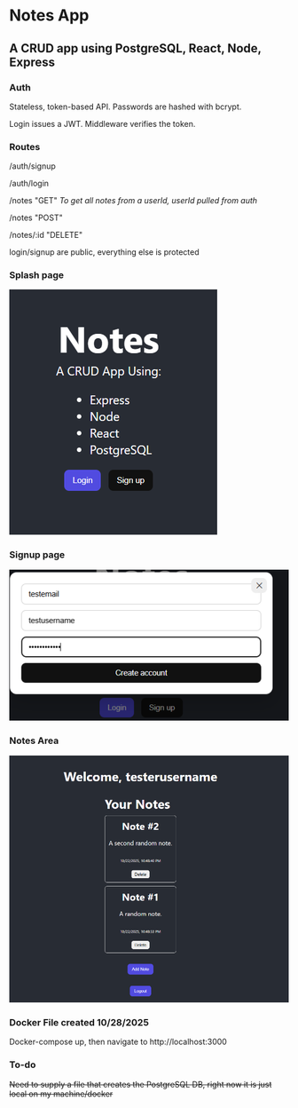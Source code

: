 # Notes App
## A CRUD app using PostgreSQL, React, Node, Express

### Auth
Stateless, token-based API. Passwords are hashed with bcrypt.

Login issues a JWT. Middleware verifies the token.

### Routes
/auth/signup

/auth/login

/notes "GET" *To get all notes from a userId, userId pulled from auth*

/notes "POST" 

/notes/:id "DELETE"



login/signup are public, everything else is protected

### Splash page
![Screenshot](./images/Splashpage.png)

### Signup page
![Screenshot](./images/signuppage.png)

### Notes Area
![Screenshot](./images/logged_in_splash.png)

### Docker File created 10/28/2025
Docker-compose up, then navigate to http://localhost:3000

### To-do
~~Need to supply a file that creates the PostgreSQL DB, right now it is just local on my machine/docker~~